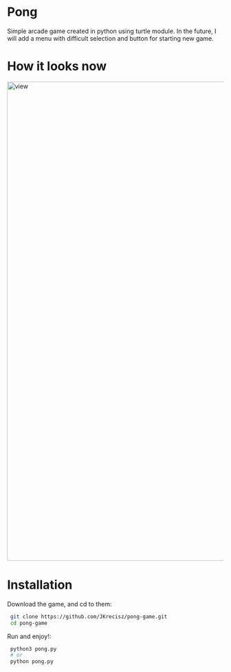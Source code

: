 # Pong
Simple arcade game created in python using turtle module.
In the future, I will add a menu with difficult selection and button for starting new game.

# How it looks now
<img width="1112" alt="view" src="https://user-images.githubusercontent.com/93099511/147864039-a4e3630b-5968-4d96-a346-aa5e3c908f6e.png">

# Installation

Download the game, and cd to them:

```bash
 git clone https://github.com/JKrecisz/pong-game.git
 cd pong-game
```

Run and enjoy!:

```bash
 python3 pong.py
 # or
 python pong.py
```
